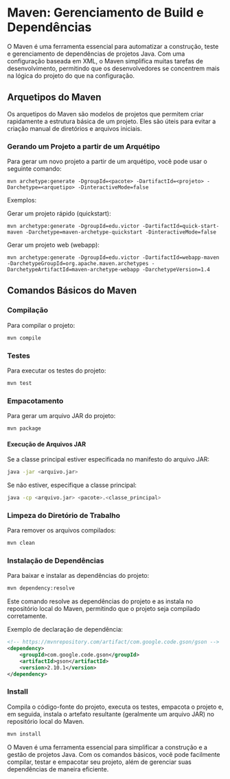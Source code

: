 # Maven: Gerenciamento de Build e Dependências

O Maven é uma ferramenta essencial para automatizar a construção, teste e gerenciamento de dependências de projetos Java. Com uma configuração baseada em XML, o Maven simplifica muitas tarefas de desenvolvimento, permitindo que os desenvolvedores se concentrem mais na lógica do projeto do que na configuração.

## Arquetipos do Maven

Os arquetipos do Maven são modelos de projetos que permitem criar rapidamente a estrutura básica de um projeto. Eles são úteis para evitar a criação manual de diretórios e arquivos iniciais.

### Gerando um Projeto a partir de um Arquétipo

Para gerar um novo projeto a partir de um arquétipo, você pode usar o seguinte comando:

```
mvn archetype:generate -DgroupId=<pacote> -DartifactId=<projeto> -Darchetype=<arquetipo> -DinteractiveMode=false
```

Exemplos:

Gerar um projeto rápido (quickstart):

```
mvn archetype:generate -DgroupId=edu.victor -DartifactId=quick-start-maven -Darchetype=maven-archetype-quickstart -DinteractiveMode=false
```

Gerar um projeto web (webapp):

```
mvn archetype:generate -DgroupId=edu.victor -DartifactId=webapp-maven -DarchetypeGroupId=org.apache.maven.archetypes -DarchetypeArtifactId=maven-archetype-webapp -DarchetypeVersion=1.4 
```

## Comandos Básicos do Maven

### Compilação

Para compilar o projeto:

```bash
mvn compile
```

### Testes

Para executar os testes do projeto:

```bash
mvn test
```

### Empacotamento

Para gerar um arquivo JAR do projeto:

```bash
mvn package
```

#### Execução de Arquivos JAR

Se a classe principal estiver especificada no manifesto do arquivo JAR:

```bash
java -jar <arquivo.jar>
```

Se não estiver, especifique a classe principal:

```bash
java -cp <arquivo.jar> <pacote>.<classe_principal>
```

### Limpeza do Diretório de Trabalho

Para remover os arquivos compilados:

```bash
mvn clean
```

### Instalação de Dependências

Para baixar e instalar as dependências do projeto:

```bash
mvn dependency:resolve
```

Este comando resolve as dependências do projeto e as instala no repositório local do Maven, permitindo que o projeto seja compilado corretamente.

Exemplo de declaração de dependência:

```xml
<!-- https://mvnrepository.com/artifact/com.google.code.gson/gson -->
<dependency>
    <groupId>com.google.code.gson</groupId>
    <artifactId>gson</artifactId>
    <version>2.10.1</version>
</dependency>
```

### Install

Compila o código-fonte do projeto, executa os testes, empacota o projeto e, em seguida, instala o artefato resultante (geralmente um arquivo JAR) no repositório local do Maven.

```bash
mvn install
```

O Maven é uma ferramenta essencial para simplificar a construção e a gestão de projetos Java. Com os comandos básicos, você pode facilmente compilar, testar e empacotar seu projeto, além de gerenciar suas dependências de maneira eficiente.